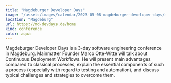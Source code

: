 ```yaml
---
title: "Magdeburger Developer Days"
image: "/assets/images/calendar/2023-05-08-magdeburger-developer-days/mdd-logo-background.png"
location: "Magdeburg"
url: https://md-devdays.de/home
kind: conference
color: aqua
---
```


Magdeburger Developer Days is a 3-day software engineering conference in Magdeburg. Mainmatter Founder Marco Otte-Witte will talk about Continuous Deployment Workflows. He will present main advantages compared to classical processes, explain the essential components of such a process (especially with regard to testing and automation), and discuss typical challenges and strategies to overcome them.
